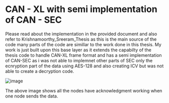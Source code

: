 # CAN - XL with semi implementation of CAN - SEC

Please read about the implementation in the provided document and also refer to Krishnamoorthy_Sreeram_Thesis as this is the main source of the code many parts of the code are simillar to the work done in this thesis. My work is just built upon this base layer as it extends the capabilty of the thesis code to handle CAN-XL frame format and has a semi implementation of CAN-SEC as i was not able to implemnet other parts of SEC only the ecnryption part of the data using AES-128 and also creating ICV but was not able to create a decryption code.

![image](https://github.com/user-attachments/assets/bd9d45a5-0971-450f-9564-935296647e80)

The above image shows all the nodes have acknowledgment working when one node sends the data. 


